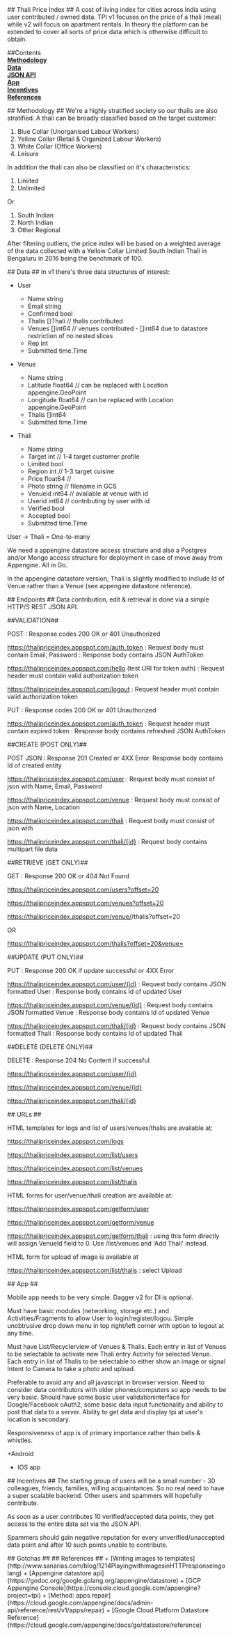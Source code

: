 <A name="toc0_1" title="Thali Price Index"/>
##  Thali Price Index ##
A cost of living index for cities across India using user contributed / owned data. TPI v1 focuses on the price of a thali (meal) while v2 will focus on apartment rentals. In theory the platform can be extended to cover all sorts of price data which is otherwise difficult to obtain. 

##Contents     
**<a href="toc1_1">Methodology</a>**  
**<a href="toc1_2">Data</a>**  
**<a href="toc1_3">JSON API</a>**  
**<a href="toc1_4">App</a>**  
**<a href="toc1_5">Incentives</a>**  
**<a href="toc1_6">References</a>**  


<A name="toc1_1" title="Methodology" />
## Methodology ##
We're a highly stratified society so our thalis are also stratified. A thali can be broadly classified based on the target customer:

1. Blue Collar (Unorganised Labour Workers)
2. Yellow Collar (Retail & Organized Labour Workers)
3. White Collar (Office Workers)
4. Leisure

In addition the thali can also be classified on it's characteristics:

1. Limited
2. Unlimited

Or

1. South Indian
2. North Indian
3. Other Regional

After filtering outliers, the price index will be based on a weighted average of the data collected with a Yellow Collar Limited South Indian Thali in Bengaluru in 2016 being the benchmark of 100.  

<A name="toc1_2" title="Data" />
## Data ##
In v1 there's three data structures of interest:

+ User
    + Name string
    + Email string
    + Confirmed bool
    + Thalis []Thali // thalis contributed
    + Venues []int64 // venues contributed - []int64 due to datastore restriction of no nested slices
    + Rep int
    + Submitted time.Time

+ Venue
    + Name string
    + Latitude float64 // can be replaced with Location appengine.GeoPoint
    + Longitude float64 // can be replaced with Location appengine.GeoPoint
    + Thalis []int64
    + Submitted time.Time

+ Thali
    + Name string
    + Target int // 1-4 target customer profile
    + Limited bool
    + Region int // 1-3 target cuisine
    + Price float64 //
    + Photo string // filename in GCS
    + Venueid int64  // available at venue with id
    + Userid int64 // contributing by user with id
    + Verified bool
    + Accepted bool
    + Submitted time.Time

User -> Thali = One-to-many

We need a appengine datastore access structure and also a Postgres and/or Mongo access structure for deployment in case of move away from Appengine. All in Go.

In the appengine datastore version, Thali is slightly modified to include Id of Venue rather than a Venue (see appengine datastore reference). 


<A name="toc1_3" title="JSON API" />
## Endpoints ##
Data contribution, edit & retrieval is done via a simple HTTP/S REST JSON API. 

##VALIDATION##

POST : Response codes 200 OK or 401 Unauthorized

https://thalipriceindex.appspot.com/auth_token : Request body must contain Email, Password : Response body contains JSON AuthToken

https://thalipriceindex.appspot.com/hello (test URI for token auth) : Request header must contain valid authorization token

https://thalipriceindex.appspot.com/logout : Request header must contain valid authorization token

PUT : Response codes 200 OK or 401 Unauthorized

https://thalipriceindex.appspot.com/auth_token : Request header must contain expired token : Response body contains refreshed JSON AuthToken

##CREATE (POST ONLY)##

POST JSON : Response 201 Created or 4XX Error. Response body contains Id of created entity

https://thalipriceindex.appspot.com/user : Request body must consist of json with Name, Email, Password

https://thalipriceindex.appspot.com/venue : Request body must consist of json with Name, Location

https://thalipriceindex.appspot.com/thali : Request body must consist of json with 

https://thalipriceindex.appspot.com/thali/{id} : Request body contains multipart file data

##RETRIEVE (GET ONLY)##

GET : Response 200 OK or 404 Not Found

https://thalipriceindex.appspot.com/users?offset=20

https://thalipriceindex.appspot.com/venues?offset=20

https://thalipriceindex.appspot.com/venue/<id>/thalis?offset=20

OR

https://thalipriceindex.appspot.com/thalis?offset=20&venue=<id>

##UPDATE (PUT ONLY)##

PUT : Response 200 OK if update successful or 4XX Error

https://thalipriceindex.appspot.com/user/{id} : Request body contains JSON formatted User : Response body contains Id of updated User

https://thalipriceindex.appspot.com/venue/{id} : Request body contains JSON formatted Venue : Response body contains Id of updated Venue

https://thalipriceindex.appspot.com/thali/{id} : Request body contains JSON formatted Thali : Response body contains Id of updated Thali

##DELETE (DELETE ONLY)##

DELETE : Response 204 No Content if successful

https://thalipriceindex.appspot.com/user/{id}

https://thalipriceindex.appspot.com/venue/{id}

https://thalipriceindex.appspot.com/thali/{id}


<A name="toc1_3" title="Browser" />
## URLs ##

HTML templates for logs and list of users/venues/thalis are available at:

https://thalipriceindex.appspot.com/logs

https://thalipriceindex.appspot.com/list/users

https://thalipriceindex.appspot.com/list/venues

https://thalipriceindex.appspot.com/list/thalis

HTML forms for user/venue/thali creation are available at:

https://thalipriceindex.appspot.com/getform/user

https://thalipriceindex.appspot.com/getform/venue

https://thalipriceindex.appspot.com/getform/thali : using this form directly will assign VenueId field to 0. Use /list/venues and 'Add Thali' instead.

HTML form for upload of image is available at

https://thalipriceindex.appspot.com/list/thalis : select Upload

<A name="toc1_4" title="App" />
## App  ##

Mobile app needs to be very simple. Dagger v2 for DI is optional. 

Must have basic modules (networking, storage etc.) and Activities/Fragments to allow User to login/register/logou. Simple unobtrusive drop down menu in top right/left corner with option to logout at any time. 

Must have List/Recyclerview of Venues & Thalis. Each entry in list of Venues to be selectable to activate new Thali entry Activity for selected Venue. Each entry in list of Thalis to be selectable to either show an image or signal Intent to Camera to take a photo and upload.

Preferable to avoid any and all javascript in browser version. Need to consider data contributors with older phones/computers so app needs to be very basic. Should have some basic user validationinterface for Google/Facebook oAuth2, some basic data input functionality and ability to post that data to a server. Ability to get data and display tpi at user's location is secondary. 

Responsiveness of app is of primary importance rather than bells & whistles.

+Android
+ IOS app 

<A name="toc1_5" title="Incentives" />
## Incentives ##
The starting group of users will be a small number - 30 colleagues, friends, families, willing acquaintances. So no real need to have a super scalable backend. Other users and spammers will hopefully contribute. 

As soon as a user contributes 10 verified/accepted data points, they get access to the entire data set via the JSON API. 

Spammers should gain negative reputation for every unverified/unaccepted data point and after 10 such points unable to contribute.

<A name="toc1_6" title="Gotchas" />
## Gotchas ##



<A name="toc1_7" title="References" />
## References ##
+ [Writing images to templates](http://www.sanarias.com/blog/1214PlayingwithimagesinHTTPresponseingolang)
+ [Appengine datastore api](https://godoc.org/google.golang.org/appengine/datastore)
+ [GCP Appengine Console](https://console.cloud.google.com/appengine?project=tpi)
+ [Method: apps.repair](https://cloud.google.com/appengine/docs/admin-api/reference/rest/v1/apps/repair)
+ [Google Cloud Platform Datastore Reference](https://cloud.google.com/appengine/docs/go/datastore/reference)


